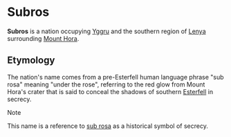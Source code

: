 # Subros

**Subros** is a nation occupying [Yggru](../../mote/esterfell/yggru) and the southern region of [Lenya](../../mote/esterfell/lenya) surrounding [Mount Hora](../../mote/esterfell/lenya/mount-hora).

## Etymology

The nation's name comes from a pre-Esterfell human language phrase "sub rosa" meaning "under the rose", referring to the red glow from Mount Hora's crater that is said to conceal the shadows of southern [Esterfell](../../mote/esterfell) in secrecy.

> [!NOTE]
> This name is a reference to [sub rosa](https://en.wikipedia.org/wiki/Sub_rosa) as a historical symbol of secrecy.

